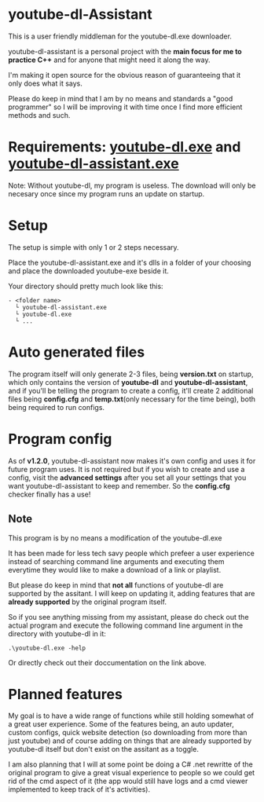 # youtube-dl-Assistant
This is a user friendly middleman for the youtube-dl.exe downloader.

youtube-dl-assistant is a personal project with the **main focus for me to practice C++** and for anyone that might need it along the way.

I'm making it open source for the obvious reason of guaranteeing that it only does what it says.

Please do keep in mind that I am by no means and standards a "good programmer" so I will be improving it with time once I find more efficient methods and such.


# Requirements: [youtube-dl.exe](https://github.com/ytdl-org/youtube-dl/releases/) and [youtube-dl-assistant.exe](https://github.com/Jan-Fcloud/youtube-dl-Assistant/releases)
Note: Without youtube-dl, my program is useless. The download will only be necesary once since my program runs an update on startup.

# Setup
The setup is simple with only 1 or 2 steps necessary.

Place the youtube-dl-assistant.exe and it's dlls in a folder of your choosing and place the downloaded youtube-exe beside it.

Your directory should pretty much look like this:
```
- <folder name>
  └ youtube-dl-assistant.exe
  └ youtube-dl.exe
  └ ...
```

# Auto generated files
The program itself will only generate 2-3 files, being **version.txt** on startup, which only contains the version of **youtube-dl** and **youtube-dl-assistant**, and if you'll be telling the program to create a config, it'll create 2 additional files being **config.cfg** and **temp.txt**(only necessary for the time being), both being required to run configs.

# Program config
As of **v1.2.0**, youtube-dl-assistant now makes it's own config and uses it for future program uses. It is not required but if you wish to create and use a config, visit the **advanced settings** after you set all your settings that you want youtube-dl-assistant to keep and remember. So the **config.cfg** checker finally has a use!

## Note
This program is by no means a modification of the youtube-dl.exe

It has been made for less tech savy people which prefeer a user experience instead of searching command line arguments and executing them everytime they would like to make a download of a link or playlist.

But please do keep in mind that **not all** functions of youtube-dl are supported by the assitant. I will keep on updating it, adding features that are **already supported** by the original program itself. 

So if you see anything missing from my assistant, please do check out the actual program and execute the following command line argument in the directory with youtube-dl in it:
```
.\youtube-dl.exe -help
```
Or directly check out their doccumentation on the link above.

# Planned features
My goal is to have a wide range of functions while still holding somewhat of a great user experience. Some of the features being, an auto updater, custom configs, quick website detection (so downloading from more than just youtube) and of course adding on things that are already supported by youtube-dl itself but don't exist on the assitant as a toggle.

I am also planning that I will at some point be doing a C# .net rewritte of the original program to give a great visual experience to people so we could get rid of the cmd aspect of it (the app would still have logs and a cmd viewer implemented to keep track of it's activities).
